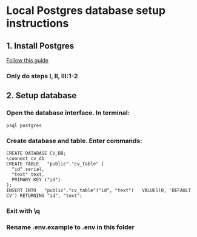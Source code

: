 # Local Postgres database setup instructions

## 1. Install Postgres
[Follow this guide](https://www.codementor.io/devops/tutorial/getting-started-postgresql-server-mac-osx)
### Only do steps I, II, III:1-2

## 2. Setup database

  ### Open the database interface. In terminal:
    psql postgres

  ### Create database and table. Enter commands:

    CREATE DATABASE CV_DB;  
    \connect cv_db  
    CREATE TABLE   "public"."cv_table" (  
      "id" serial,  
      "text" text,  
      PRIMARY KEY ("id")  
    );  
    INSERT INTO   "public"."cv_table"("id", "text")   VALUES(0, 'DEFAULT CV') RETURNING "id", "text";

### Exit with \q

### Rename .env.example to .env in this folder
